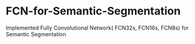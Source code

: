 # FCN-for-Semantic-Segmentation
Implemented Fully Convolutional Network( FCN32s, FCN16s, FCN8s) for Semantic Segmentation
